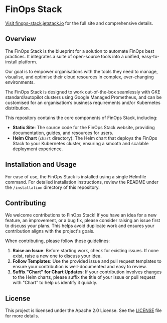 # FinOps Stack

[Visit finops-stack.jetstack.io](https://finops-stack.jetstack.io) for the full site and comprehensive details.

## Overview

The FinOps Stack is the blueprint for a solution to automate FinOps best practices. It integrates a suite of open-source tools into a unified, easy-to-install platform.

Our goal is to empower organisations with the tools they need to manage, visualise, and optimise their cloud resources in complex, ever-changing environments.

The FinOps Stack is designed to work out-of-the-box seamlessly with GKE standard/autopilot clusters using Google Managed Prometheus, and can be customised for an organisation’s business requirements and/or Kubernetes distribution.

This repository contains the core components of FinOps Stack, including:

- **Static Site**: The source code for the FinOps Stack website, providing documentation, guides, and resources for users.
- **Helm Chart** (`chart` directory): The Helm chart that deploys the FinOps Stack to your Kubernetes cluster, ensuring a smooth and scalable deployment experience.

## Installation and Usage

For ease of use, the FinOps Stack is installed using a single Helmfile command. For detailed installation instructions, review the README under the `/installation` directory of this repository. 

## Contributing

We welcome contributions to FinOps Stack! If you have an idea for a new feature, an improvement, or a bug fix, please consider raising an issue first to discuss your plans. This helps avoid duplicate work and ensures your contribution aligns with the project's goals.

When contributing, please follow these guidelines:

1. **Raise an Issue**: Before starting work, check for existing issues. If none exist, raise a new one to discuss your idea.
2. **Follow Templates**: Use the provided issue and pull request templates to ensure your contribution is well-documented and easy to review.
3. **Suffix "Chart" for Chart Updates**: If your contribution involves changes to the Helm charts, please suffix the title of your issue or pull request with "Chart" to help us identify it quickly.

## License

This project is licensed under the Apache 2.0 License. See the [LICENSE](LICENSE) file for more details.
